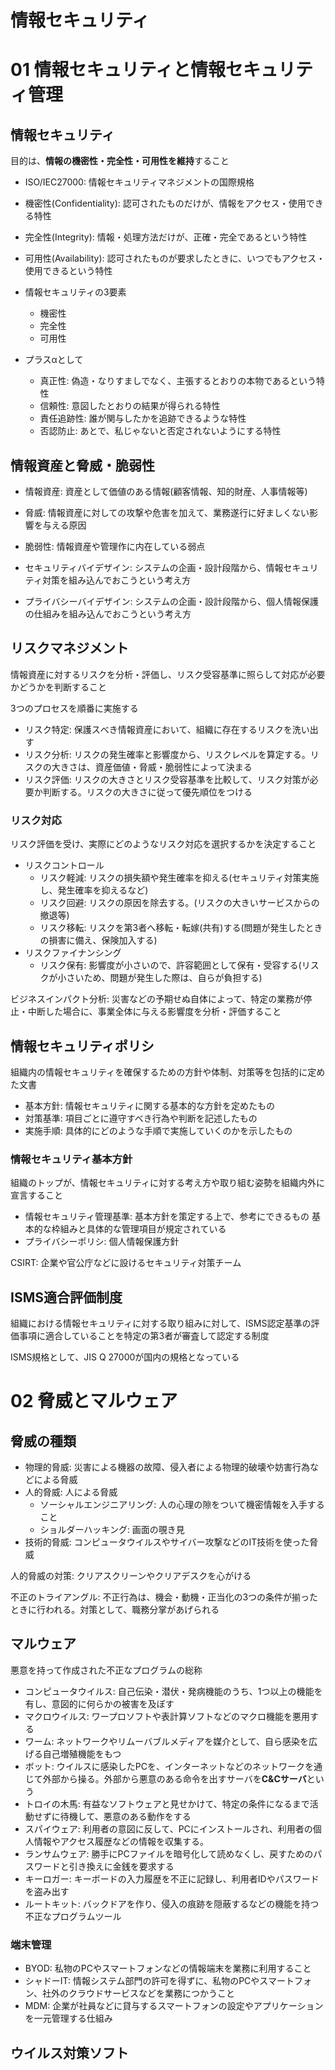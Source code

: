 # 情報セキュリティ
# 01 情報セキュリティと情報セキュリティ管理
## 情報セキュリティ
目的は、**情報の機密性・完全性・可用性を維持**すること

- ISO/IEC27000: 情報セキュリティマネジメントの国際規格

- 機密性(Confidentiality): 認可されたものだけが、情報をアクセス・使用できる特性
- 完全性(Integrity): 情報・処理方法だけが、正確・完全であるという特性
- 可用性(Availability): 認可されたものが要求したときに、いつでもアクセス・使用できるという特性

- 情報セキュリティの3要素
  - 機密性
  - 完全性
  - 可用性
- プラスαとして
  - 真正性: 偽造・なりすましでなく、主張するとおりの本物であるという特性
  - 信頼性: 意図したとおりの結果が得られる特性
  - 責任追跡性: 誰が関与したかを追跡できるような特性
  - 否認防止: あとで、私じゃないと否定されないようにする特性

## 情報資産と脅威・脆弱性
- 情報資産: 資産として価値のある情報(顧客情報、知的財産、人事情報等)
- 脅威: 情報資産に対しての攻撃や危害を加えて、業務遂行に好ましくない影響を与える原因
- 脆弱性: 情報資産や管理作に内在している弱点

- セキュリティバイデザイン: システムの企画・設計段階から、情報セキュリティ対策を組み込んでおこうという考え方
- プライバシーバイデザイン: システムの企画・設計段階から、個人情報保護の仕組みを組み込んでおこうという考え方

## リスクマネジメント
情報資産に対するリスクを分析・評価し、リスク受容基準に照らして対応が必要かどうかを判断すること

3つのプロセスを順番に実施する
- リスク特定: 保護スべき情報資産において、組織に存在するリスクを洗い出す
- リスク分析: リスクの発生確率と影響度から、リスクレベルを算定する。リスクの大きさは、資産価値・脅威・脆弱性によって決まる
- リスク評価: リスクの大きさとリスク受容基準を比較して、リスク対策が必要か判断する。リスクの大きさに従って優先順位をつける

### リスク対応
リスク評価を受け、実際にどのようなリスク対応を選択するかを決定すること

- リスクコントロール
  - リスク軽減: リスクの損失額や発生確率を抑える(セキュリティ対策実施し、発生確率を抑えるなど)
  - リスク回避: リスクの原因を除去する。(リスクの大きいサービスからの撤退等)
  - リスク移転: リスクを第3者へ移転・転嫁(共有)する(問題が発生したときの損害に備え、保険加入する)
- リスクファイナンシング
  - リスク保有: 影響度が小さいので、許容範囲として保有・受容する(リスクが小さいため、問題が発生した際は、自らが負担する)

ビジネスインパクト分析: 災害などの予期せぬ自体によって、特定の業務が停止・中断した場合に、事業全体に与える影響度を分析・評価すること


## 情報セキュリティポリシ
組織内の情報セキュリティを確保するための方針や体制、対策等を包括的に定めた文書

- 基本方針: 情報セキュリティに関する基本的な方針を定めたもの
- 対策基準: 項目ごとに遵守すべき行為や判断を記述したもの
- 実施手順: 具体的にどのような手順で実施していくのかを示したもの

### 情報セキュリティ基本方針
組織のトップが、情報セキュリティに対する考え方や取り組む姿勢を組織内外に宣言すること

- 情報セキュリティ管理基準: 基本方針を策定する上で、参考にできるもの 基本的な枠組みと具体的な管理項目が規定されている
- プライバシーポリシ: 個人情報保護方針

CSIRT: 企業や官公庁などに設けるセキュリティ対策チーム

## ISMS適合評価制度
組織における情報セキュリティに対する取り組みに対して、ISMS認定基準の評価事項に適合していることを特定の第3者が審査して認定する制度

ISMS規格として、JIS Q 27000が国内の規格となっている

# 02 脅威とマルウェア
## 脅威の種類
- 物理的脅威: 災害による機器の故障、侵入者による物理的破壊や妨害行為などによる脅威
- 人的脅威: 人による脅威
  - ソーシャルエンジニアリング: 人の心理の隙をついて機密情報を入手すること
  - ショルダーハッキング: 画面の覗き見
- 技術的脅威: コンピュータウイルスやサイバー攻撃などのIT技術を使った脅威

人的脅威の対策: クリアスクリーンやクリアデスクを心がける

不正のトライアングル: 不正行為は、機会・動機・正当化の3つの条件が揃ったときに行われる。対策として、職務分掌があげられる

## マルウェア
悪意を持って作成された不正なプログラムの総称

- コンピュータウイルス: 自己伝染・潜伏・発病機能のうち、1つ以上の機能を有し、意図的に何らかの被害を及ぼす
- マクロウイルス: ワープロソフトや表計算ソフトなどのマクロ機能を悪用する
- ワーム: ネットワークやリムーバブルメディアを媒介として、自ら感染を広げる自己増殖機能をもつ
- ボット: ウイルスに感染したPCを、インターネットなどのネットワークを通じて外部から操る。外部から悪意のある命令を出すサーバを**C&Cサーバ**という
- トロイの木馬: 有益なソフトウェアと見せかけて、特定の条件になるまで活動せずに待機して、悪意のある動作をする
- スパイウェア: 利用者の意図に反して、PCにインストールされ、利用者の個人情報やアクセス履歴などの情報を収集する。
- ランサムウェア: 勝手にPCファイルを暗号化して読めなくし、戻すためのパスワードと引き換えに金銭を要求する
- キーロガー: キーボードの入力履歴を不正に記録し、利用者IDやパスワードを盗み出す
- ルートキット: バックドアを作り、侵入の痕跡を隠蔽するなどの機能を持つ不正なプログラムツール

### 端末管理
- BYOD: 私物のPCやスマートフォンなどの情報端末を業務に利用すること
- シャドーIT: 情報システム部門の許可を得ずに、私物のPCやスマートフォン、社外のクラウドサービスなどを業務につかうこと
- MDM: 企業が社員などに貸与するスマートフォンの設定やアプリケーションを一元管理する仕組み

## ウイルス対策ソフト


